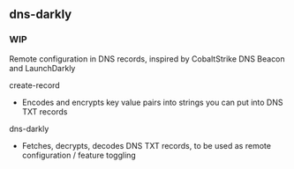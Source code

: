 ## dns-darkly

### WIP 

Remote configuration in DNS records, inspired by CobaltStrike DNS Beacon and LaunchDarkly


create-record
- Encodes and encrypts key value pairs into strings you can put into DNS TXT records


dns-darkly
- Fetches, decrypts, decodes DNS TXT records, to be used as remote configuration / feature toggling